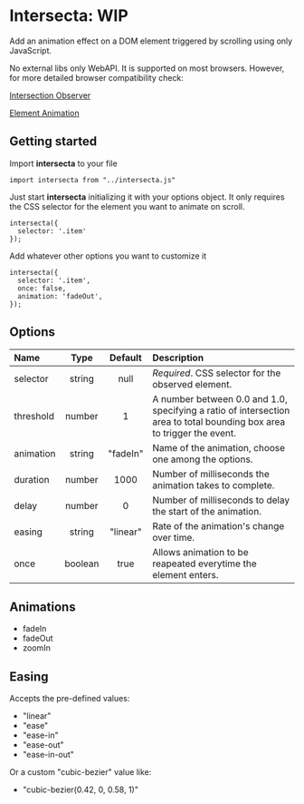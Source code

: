 # Intersecta: WIP
Add an animation effect on a DOM element triggered by scrolling using only JavaScript.

No external libs only WebAPI. It is supported on most browsers.
However, for more detailed browser compatibility check:

[Intersection Observer](https://developer.mozilla.org/en-US/docs/Web/API/IntersectionObserver#Browser_compatibility)

[Element Animation](https://developer.mozilla.org/en-US/docs/Web/API/Element/animate#Browser_compatibility)
## Getting started
Import **intersecta** to your file
```
import intersecta from "../intersecta.js"
```
Just start **intersecta** initializing it with your options object. It only requires the CSS selector for the element you want to animate on scroll. 
```
intersecta({
  selector: '.item'
});
```
Add whatever other options you want to customize it
```
intersecta({
  selector: '.item',
  once: false,
  animation: 'fadeOut',
});
```

## Options
| Name        | Type        | Default     | Description  |
| :---        |    :----:   |    :----:   | :---         |
| selector    | string      | null        | *Required*. CSS selector for the observed element. |
| threshold   | number      | 1           | A number between 0.0 and 1.0, specifying a ratio of intersection area to total bounding box area to trigger the event.
| animation   | string      | "fadeIn"    | Name of the animation, choose one among the options.
| duration    | number      | 1000        | Number of milliseconds the animation takes to complete.
| delay       | number      | 0           | Number of milliseconds to delay the start of the animation.
| easing      | string      | "linear"      | Rate of the animation's change over time.
| once        | boolean     | true          | Allows animation to be reapeated everytime the element enters.

## Animations
* fadeIn
* fadeOut
* zoomIn

## Easing
Accepts the pre-defined values:
* "linear"
* "ease"
* "ease-in"
* "ease-out"
* "ease-in-out"

Or a custom "cubic-bezier" value like:
* "cubic-bezier(0.42, 0, 0.58, 1)"